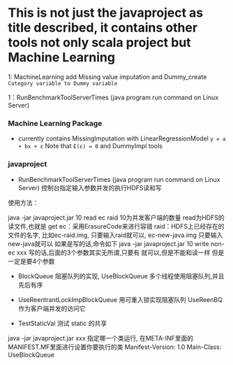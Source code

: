 # This is not just the javaproject as title described, it contains other tools not only scala project but Machine Learning

1: MachineLearning add Missing value imputation and Dummy_create `Category variable to Dummy variable`

1：RunBenchmarkToolServerTimes (java program run command on Linux Server)
### Machine Learning Package
* currently contains MissingImputation with LinearRegressionModel ```y = a + bx + ε``` Note that ```E(ε) = 0``` and DummyImpl tools 

### javaproject

* RunBenchmarkToolServerTimes (java program run command on Linux Server)
   控制台指定输入参数并发的执行HDFS读和写

使用方法：

java -jar javaproject.jar 10 read ec raid
10为并发客户端的数量
read为HDFS的读文件,也就是 get
ec：采用ErasureCode来进行容错 raid：HDFS上已经存在的文件的名字,
比如ec-raid.img, 只要输入raid就可以, ec-new-java.img 只要输入new-java就可以 如果是写的话,命令如下
java -jar javaproject.jar 10 write non-ec xxx 写的话,后面的3个参数其实无所谓,只要有
就可以,但是不能和读一样 但是一定是要4个参数

* BlockQueue 阻塞队列的实现, UseBlockQueue 多个线程使用阻塞队列,并且先后有序

* UseReentrantLockImpBlockQueue 用可重入锁实现阻塞队列
   UseReenBQ 作为客户端并发的访问它

* TestStaticVal 测试 static 的共享


java -jar javaproject.jar xxx
指定哪一个类运行, 在META-INF里面的MANIFEST.MF里面进行设置你要执行的类
Manifest-Version: 1.0 Main-Class: UseBlockQueue

